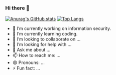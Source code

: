 ### Hi there 👋
[![Anurag's GitHub stats](https://github-readme-stats.vercel.app/api?username=ice-bubble)](https://github.com/anuraghazra/github-readme-stats)
[![Top Langs](https://github-readme-stats.vercel.app/api/top-langs/?username=ice-bubble)](https://github.com/anuraghazra/github-readme-stats)
<!--
**ice-bubble/ice-bubble** is a ✨ _special_ ✨ repository because its `README.md` (this file) appears on your GitHub profile.

Here are some ideas to get you started:

- 🔭 I’m currently working on ...
- 🌱 I’m currently learning ...
- 👯 I’m looking to collaborate on ...
- 🤔 I’m looking for help with ...
- 💬 Ask me about ...
- 📫 How to reach me: ...
- 😄 Pronouns: ...
- ⚡ Fun fact: ...
-->
- 🔭 I’m currently working on information security.
- 🌱 I’m currently learning coding.
- 👯 I’m looking to collaborate on ...
- 🤔 I’m looking for help with ...
- 💬 Ask me about ...
- 📫 How to reach me: ...
- 😄 Pronouns: ...
- ⚡ Fun fact: ...